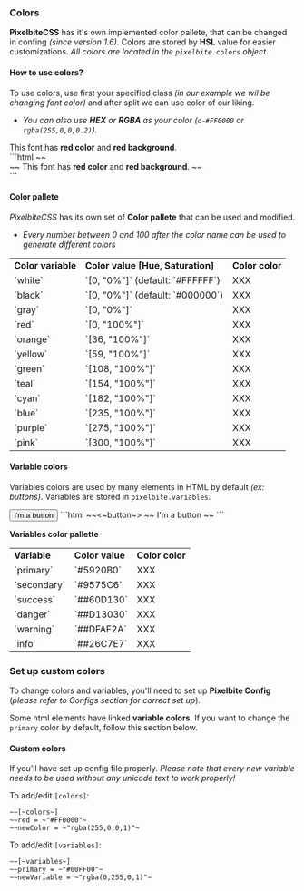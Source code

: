 ### Colors
**PixelbiteCSS** has it's own implemented color pallete, that can be changed in confing _(since version 1.6)_. Colors are stored by **HSL** value for easier customizations. _All colors are located in the `pixelbite.colors` object_.

#### How to use colors?
To use colors, use first your specified class _(in our example we wil be changing font color)_ and after split we can use color of our liking.
- _You can also use **HEX** or **RGBA** as your color (`c-#FF0000` or `rgba(255,0,0,0.2)`)._ 

<div class="w-100% p-12px br-4px c-#FF0000 bg-rgba(255,0,0,0.2)">
  This font has <b>red color</b> and <b>red background</b>.
</div>
```html
~~<div class="~w-100% p-12px br-4px c-#FF0000 bg-rgba(255,0,0,0.2)~">
~~  This font has <b>red color</b> and <b>red background</b>.
~~</div>
```

#### Color pallete
*PixelbiteCSS* has its own set of **Color pallete** that can be used and modified.

<div class="w-100% minW-600px ofx-scroll flexColumn g-12px">
  <component path="./components/color.html" color="red"></component>
  <component path="./components/color.html" color="orange"></component>
  <component path="./components/color.html" color="yellow"></component>
  <component path="./components/color.html" color="green"></component>
  <component path="./components/color.html" color="cyan"></component>
  <component path="./components/color.html" color="blue"></component>
  <component path="./components/color.html" color="purple"></component>
  <component path="./components/color.html" color="pink"></component>
  <component path="./components/color.html" color="black"></component>
  <component path="./components/color.html" color="white"></component>
</div>

- _Every number between 0 and 100 after the color name can be used to generate different colors_

<div class="ofx-scroll w-100%">
  <table>
  <tbody>
    <tr>
      <td><b>Color variable</b></td>
      <td><b>Color value [Hue, Saturation]</b></td>
      <td><b>Color color</b></td>
    </tr>
    <tr>
      <td>`white`</td>
      <td>`[0, "0%"]` (default: `#FFFFFF`)</td>
      <td><div class="bg-white c-transparent">XXX</div></td>
    </tr>
    <tr>
      <td>`black`</td>
      <td>`[0, "0%"]` (default: `#000000`)</td>
      <td><div class="bg-black c-transparent">XXX</div></td>
    </tr>
    <tr>
      <td>`gray`</td>
      <td>`[0, "0%"]`</td>
      <td><div class="bg-black c-transparent">XXX</div></td>
    </tr>
    <tr>
      <td>`red`</td>
      <td>`[0, "100%"]`</td>
      <td><div class="bg-red50 c-transparent">XXX</div></td>
    </tr>
    <tr>
      <td>`orange`</td>
      <td>`[36, "100%"]`</td>
      <td><div class="bg-orange50 c-transparent">XXX</div></td>
    </tr>
    <tr>
      <td>`yellow`</td>
      <td>`[59, "100%"]`</td>
      <td><div class="bg-yellow50 c-transparent">XXX</div></td>
    </tr>
    <tr>
      <td>`green`</td>
      <td>`[108, "100%"]`</td>
      <td><div class="bg-green50 c-transparent">XXX</div></td>
    </tr>
    <tr>
      <td>`teal`</td>
      <td>`[154, "100%"]`</td>
      <td><div class="bg-teal50 c-transparent">XXX</div></td>
    </tr>
    <tr>
      <td>`cyan`</td>
      <td>`[182, "100%"]`</td>
      <td><div class="bg-cyan50 c-transparent">XXX</div></td>
    </tr>
    <tr>
      <td>`blue`</td>
      <td>`[235, "100%"]`</td>
      <td><div class="bg-blue50 c-transparent">XXX</div></td>
    </tr>
    <tr>
      <td>`purple`</td>
      <td>`[275, "100%"]`</td>
      <td><div class="bg-purple50 c-transparent">XXX</div></td>
    </tr>
    <tr>
      <td>`pink`</td>
      <td>`[300, "100%"]`</td>
      <td><div class="bg-pink50 c-transparent">XXX</div></td>
    </tr>
  </tbody>
  </table>
</div>

#### Variable colors
Variables colors are used by many elements in HTML by default _(ex: buttons)_. Variables are stored in `pixelbite.variables`.

<button>
  I'm a button
</button>
```html
~~<~button~>
~~  I'm a button
~~</~button~>
```

**Variables color pallette**

<div class="ofx-scroll w-100%">
  <table>
  <tbody>
    <tr>
      <td><b>Variable</b></td>
      <td><b>Color value</b></td>
      <td><b>Color color</b></td>
    </tr>
    <tr>
      <td>`primary`</td>
      <td>`#5920B0`</td>
      <td><div class="bg-#5920B0 c-transparent">XXX</div></td>
    </tr>
    <tr>
      <td>`secondary`</td>
      <td>`#9575C6`</td>
      <td><div class="bg-#9575C6 c-transparent">XXX</div></td>
    </tr>
    <tr>
      <td>`success`</td>
      <td>`##60D130`</td>
      <td><div class="bg-#60D130 c-transparent">XXX</div></td>
    </tr>
      <td>`danger`</td>
      <td>`##D13030`</td>
      <td><div class="bg-#D13030 c-transparent">XXX</div></td>
    </tr>
      <td>`warning`</td>
      <td>`##DFAF2A`</td>
      <td><div class="bg-#DFAF2A c-transparent">XXX</div></td>
    </tr>
      <td>`info`</td>
      <td>`##26C7E7`</td>
      <td><div class="bg-#26C7E7 c-transparent">XXX</div></td>
    </tr>
  </tbody>
  </table>
</div>


### Set up custom colors
To change colors and variables, you'll need to set up **Pixelbite Config** (_please refer to Configs section for correct set up_).

Some html elements have linked **variable colors**. If you want to change the `primary` color by default, follow this section below.

#### Custom colors
If you'll have set up config file properly. _Please note that every new variable needs to be used without any unicode text to work properly!_

To add/edit `[colors]`:
```config
~~[~colors~]
~~red = ~"#FF0000"~
~~newColor = ~"rgba(255,0,0,1)"~
```
To add/edit `[variables]`:
```config
~~[~variables~]
~~primary = ~"#00FF00"~
~~newVariable = ~"rgba(0,255,0,1)"~
```